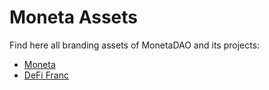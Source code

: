 # Moneta Assets

Find here all branding assets of MonetaDAO and its projects:
- [Moneta](./moneta)
- [DeFi Franc](./dchf)
